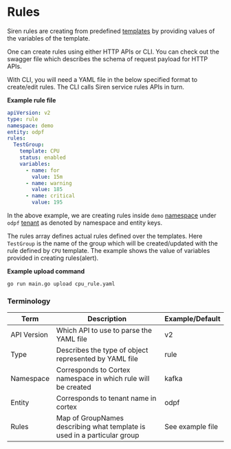 # Rules

Siren rules are creating from predefined [templates](templates.md) by providing values of the variables of the template.

One can create rules using either HTTP APIs or CLI. You can check out the swagger file which describes the schema of
request payload for HTTP APIs.

With CLI, you will need a YAML file in the below specified format to create/edit rules. The CLI calls Siren service
rules APIs in turn.

**Example rule file**

```yaml
apiVersion: v2
type: rule
namespace: demo
entity: odpf
rules:
  TestGroup:
    template: CPU
    status: enabled
    variables:
      - name: for
        value: 15m
      - name: warning
        value: 185
      - name: critical
        value: 195
```

In the above example, we are creating rules
inside `demo` [namespace](https://cortexmetrics.io/docs/api/#get-rule-groups-by-namespace)
under `odpf` [tenant](https://cortexmetrics.io/docs/architecture/#the-role-of-prometheus) as denoted by namespace and
entity keys.

The rules array defines actual rules defined over the templates. Here `TestGroup` is the name of the group which will be
created/updated with the rule defined by `CPU` template. The example shows the value of variables provided in creating
rules(alert).

**Example upload command**

```shell
go run main.go upload cpu_rule.yaml
```

### Terminology

| Term        | Description                                                              | Example/Default  |
|-------------|--------------------------------------------------------------------------|------------------|
| API Version | Which API to use to parse the YAML file                                  | v2               |
| Type        | Describes the type of object represented by YAML file                    | rule             |
| Namespace   | Corresponds to Cortex namespace in which rule will be created            | kafka            |
| Entity      | Corresponds to tenant name in cortex                                     | odpf             |
| Rules       | Map of GroupNames describing what template is used in a particular group | See example file |
